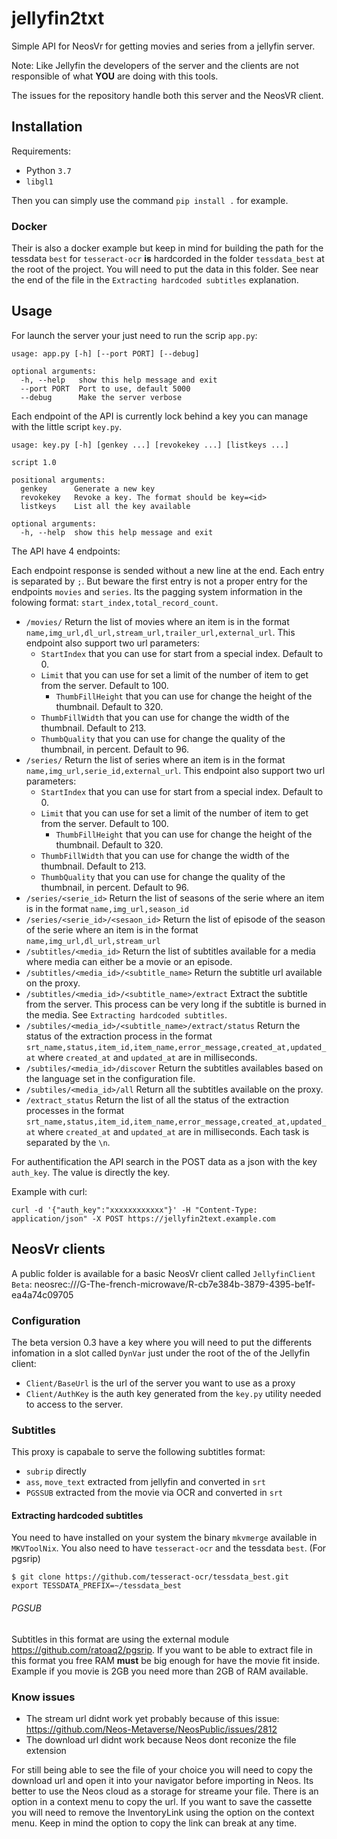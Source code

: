 # jellyfin2txt

Simple API for NeosVr for getting movies and series from a jellyfin server.

Note: Like Jellyfin the developers of the server and the clients are not
responsible of what **YOU** are doing with this tools.

The issues for the repository handle both this server and the NeosVR client.

## Installation

Requirements:

* Python `3.7`
* `libgl1`

Then you can simply use the command `pip install .` for example.

### Docker

Their is also a docker example but keep in mind for building the path for the
tessdata `best` for `tesseract-ocr` **is** hardcorded in the folder
`tessdata_best` at the root of the project. You will need to put the data in
this folder. See near the end of the file in the
`Extracting hardcoded subtitles` explanation.

## Usage

For launch the server your just need to run the scrip `app.py`:

```
usage: app.py [-h] [--port PORT] [--debug]

optional arguments:
  -h, --help   show this help message and exit
  --port PORT  Port to use, default 5000
  --debug      Make the server verbose
```

Each endpoint of the API is currently lock behind a key you can manage with
the little script `key.py`.

```
usage: key.py [-h] [genkey ...] [revokekey ...] [listkeys ...]

script 1.0

positional arguments:
  genkey      Generate a new key
  revokekey   Revoke a key. The format should be key=<id>
  listkeys    List all the key available

optional arguments:
  -h, --help  show this help message and exit
```

The API have 4 endpoints:

Each endpoint response is sended without a new line at the end. Each entry
is separated by `;`. But beware the first entry is not a proper entry for the
endpoints `movies` and `series`. Its the pagging system information in the
folowing format: `start_index,total_record_count`.

* `/movies/` Return the list of movies where an item is in the format `name,img_url,dl_url,stream_url,trailer_url,external_url`. This endpoint also support two url parameters:
	* `StartIndex` that you can use for start from a special index. Default to 0.
	* `Limit` that you can use for set a limit of the number of item to get from the server. Default to 100.
        * `ThumbFillHeight` that you can use for change the height of the thumbnail. Default to 320.
	* `ThumbFillWidth` that you can use for change the width of the thumbnail. Default to 213.
	* `ThumbQuality` that you can use for change the quality of the thumbnail, in percent. Default to 96.
* `/series/` Return the list of series where an item is in the format `name,img_url,serie_id,external_url`. This endpoint also support two url parameters:
	* `StartIndex` that you can use for start from a special index. Default to 0.
	* `Limit` that you can use for set a limit of the number of item to get from the server. Default to 100.
        * `ThumbFillHeight` that you can use for change the height of the thumbnail. Default to 320.
	* `ThumbFillWidth` that you can use for change the width of the thumbnail. Default to 213.
	* `ThumbQuality` that you can use for change the quality of the thumbnail, in percent. Default to 96.
* `/series/<serie_id>` Return the list of seasons of the serie where an item is in the format `name,img_url,season_id`
* `/series/<serie_id>/<sesaon_id>` Return the list of episode of the season of the serie where an item is in the format
  `name,img_url,dl_url,stream_url`
* `/subtitles/<media_id>` Return the list of subtitles available for a media where media can either be a movie or an episode.
* `/subtitles/<media_id>/<subtitle_name>` Return the subtitle url available on the proxy.
* `/subtitles/<media_id>/<subtitle_name>/extract` Extract the subtitle from the server. This process can be very long if the subtitle is burned in the media. See `Extracting hardcoded subtitles`.
* `/subtiles/<media_id>/<subtitle_name>/extract/status` Return the status of the extraction process in the format `srt_name,status,item_id,item_name,error_message,created_at,updated_at` where `created_at` and `updated_at` are in milliseconds.
* `/subtiles/<media_id>/discover` Return the subtitles availables based on the language set in the configuration file.
* `/subtiles/<media_id>/all` Return all the subtitles available on the proxy.
* `/extract_status` Return the list of all the status of the extraction processes in the format `srt_name,status,item_id,item_name,error_message,created_at,updated_at` where `created_at` and `updated_at` are in milliseconds. Each task is separated by the `\n`.

For authentification the API search in the POST data as a json with the key `auth_key`. The value is
directly the key.

Example with curl:

```
curl -d '{"auth_key":"xxxxxxxxxxxx"}' -H "Content-Type: application/json" -X POST https://jellyfin2text.example.com
```

## NeosVr clients

A public folder is available for a basic NeosVr client called `JellyfinClient Beta`:
neosrec:///G-The-french-microwave/R-cb7e384b-3879-4395-be1f-ea4a74c09705

### Configuration

The beta version 0.3 have a key where you will need to put the differents
infomation in a slot called `DynVar` just under the root of the of the Jellyfin client:
- `Client/BaseUrl` is the url of the server you want to use as a proxy
- `Client/AuthKey` is the auth key generated from the `key.py` utility needed
  to access to the server.

### Subtitles

This proxy is capabale to serve the following subtitles format:

- `subrip` directly
- `ass`, `move_text` extracted from jellyfin and converted in `srt`
- `PGSSUB` extracted from the movie via OCR and converted in `srt`

#### Extracting hardcoded subtitles

You need to have installed on your system the binary `mkvmerge` available in `MKVToolNix`.
You also need to have `tesseract-ocr` and the tessdata `best`. (For pgsrip)

```
$ git clone https://github.com/tesseract-ocr/tessdata_best.git
export TESSDATA_PREFIX=~/tessdata_best
```

###### PGSUB

Subtitles in this format are using the external module https://github.com/ratoaq2/pgsrip.
If you want to be able to extract file in this format you free RAM **must** be big enough
for have the movie fit inside. Example if you movie is 2GB you need more than 2GB of RAM
available.

### Know issues

- The stream url didnt work yet probably because of this issue: https://github.com/Neos-Metaverse/NeosPublic/issues/2812
- The download url didnt work because Neos dont reconize the file extension

For still being able to see the file of your choice you will need to copy the
download url and open it into your navigator before importing in Neos. Its
better to use the Neos cloud as a storage for streame your file. There is an
option in a context menu to copy the url. If you want to save the cassette you
will need to remove the InventoryLink using the option on the context menu.
Keep in mind the option to copy the link can break at any time.
